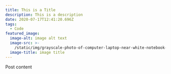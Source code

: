 ```yaml
---
title: This is a Title
description: This is a description
date: 2020-07-17T12:41:20.696Z
tags:
  - Code
featured_image:
  image-alt: image alt text
  image-src: >-
    /static/img/grayscale-photo-of-computer-laptop-near-white-notebook-and-169573.jpg
  image-title: image title
---
```

Post content
